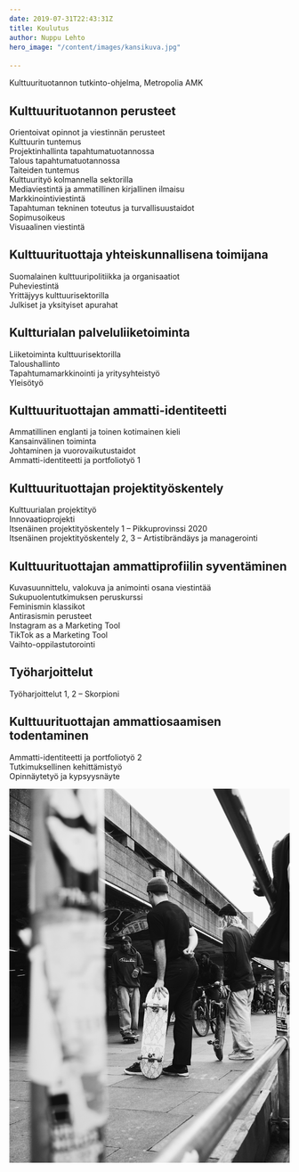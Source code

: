 ```yaml
---
date: 2019-07-31T22:43:31Z
title: Koulutus
author: Nuppu Lehto
hero_image: "/content/images/kansikuva.jpg"

---
```

Kulttuurituotannon tutkinto-ohjelma, Metropolia AMK

## Kulttuurituotannon perusteet
Orientoivat opinnot ja viestinnän perusteet  
Kulttuurin tuntemus  
Projektinhallinta tapahtumatuotannossa  
Talous tapahtumatuotannossa  
Taiteiden tuntemus  
Kulttuurityö kolmannella sektorilla  
Mediaviestintä ja ammatillinen kirjallinen ilmaisu  
Markkinointiviestintä  
Tapahtuman tekninen toteutus ja turvallisuustaidot  
Sopimusoikeus  
Visuaalinen viestintä  

## Kulttuurituottaja yhteiskunnallisena toimijana
Suomalainen kulttuuripolitiikka ja organisaatiot  
Puheviestintä  
Yrittäjyys kulttuurisektorilla  
Julkiset ja yksityiset apurahat  

## Kultturialan palveluliiketoiminta
Liiketoiminta kulttuurisektorilla  
Taloushallinto  
Tapahtumamarkkinointi ja yritysyhteistyö  
Yleisötyö  

## Kulttuurituottajan ammatti-identiteetti
Ammatillinen englanti ja toinen kotimainen kieli  
Kansainvälinen toiminta  
Johtaminen ja vuorovaikutustaidot  
Ammatti-identiteetti ja portfoliotyö 1  

## Kulttuurituottajan projektityöskentely 
Kulttuurialan projektityö  
Innovaatioprojekti  
Itsenäinen projektityöskentely 1 – Pikkuprovinssi 2020  
Itsenäinen projektityöskentely 2, 3 – Artistibrändäys ja managerointi  

## Kulttuurituottajan ammattiprofiilin syventäminen
Kuvasuunnittelu, valokuva ja animointi osana viestintää  
Sukupuolentutkimuksen peruskurssi  
Feminismin klassikot  
Antirasismin perusteet  
Instagram as a Marketing Tool  
TikTok as a Marketing Tool  
Vaihto-oppilastutorointi  

## Työharjoittelut
Työharjoittelut 1, 2 – Skorpioni  

## Kulttuurituottajan ammattiosaamisen todentaminen
Ammatti-identiteetti ja portfoliotyö 2  
Tutkimuksellinen kehittämistyö  
Opinnäytetyö ja kypsyysnäyte  
 


![](/content/images/fill5.jpg)
